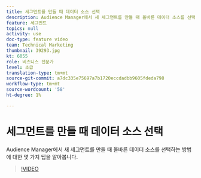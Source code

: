 ```yaml
---
title: 세그먼트를 만들 때 데이터 소스 선택
description: Audience Manager에서 새 세그먼트를 만들 때 올바른 데이터 소스를 선택하는 방법에 대한 몇 가지 팁을 알아봅니다.
feature: 세그먼트
topics: null
activity: use
doc-type: feature video
team: Technical Marketing
thumbnail: 39293.jpg
kt: 6055
role: 비즈니스 전문가
level: 초급
translation-type: tm+mt
source-git-commit: a7dc335e75697a7b1720eccdadbb9605fdeda798
workflow-type: tm+mt
source-wordcount: '58'
ht-degree: 1%

---
```



# 세그먼트를 만들 때 데이터 소스 선택

Audience Manager에서 새 세그먼트를 만들 때 올바른 데이터 소스를 선택하는 방법에 대한 몇 가지 팁을 알아봅니다.

>[!VIDEO](https://video.tv.adobe.com/v/39293/?quality=12&learn=on)

